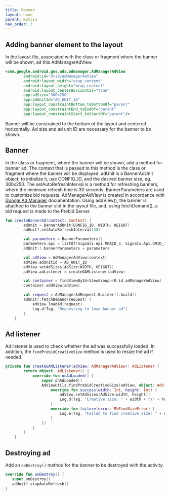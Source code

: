```yaml
---
title: Banner
layout: home
parent: Kotlin
nav_order: 3
---
```



## Adding banner element to the layout

In the layout file, associated with the class or fragment where the banner will be shown, ad this AdManagerAdView. 
```xml
<com.google.android.gms.ads.admanager.AdManagerAdView
        android:id="@+id/adManagerAdView"
        android:layout_width="wrap_content"
        android:layout_height="wrap_content"
        android:layout_centerHorizontal="true"
        app:adSize="300x250"
        app:adUnitId="AD_UNIT_ID"
        app:layout_constraintBottom_toBottomOf="parent"
        app:layout_constraintEnd_toEndOf="parent"
        app:layout_constraintStart_toStartOf="parent"/>
```
Banner will be constrained to the bottom of the layout and centered horizontally. Ad size and ad unit ID are necessary for the banner to be shown.

## Banner 
In the class or fragment, where the banner will be shown, add a method for banner ad. The context that is passed to this method is the class or fragment where the banner will be displayed. adUnit is a BannerAdUnit object; to initialize it, use CONFIG_ID, and the desired banner size, eg. 300x250. The setAutoRefreshInterval is a method for refreshing banners, where the minimum refresh time is 30 seconds. 
BannerParameters are used to customize bid requests. AdManagerAdView is created in accordance with [Google Ad Manager] documentation. Using addView(), the banner is attached to the banner slot in the layout file, and, using fetchDemand(), a bid request is made to the Prebid Server.
```kotlin
fun createBannerAd(context: Context) {
        adUnit = BannerAdUnit(CONFIG_ID, WIDTH, HEIGHT)
        adUnit?.setAutoRefreshInterval(30)

        val parameters = BannerParameters()
        parameters.api = listOf(Signals.Api.MRAID_3, Signals.Api.OMID_1)
        adUnit!!.bannerParameters = parameters

        val adView = AdManagerAdView(context)
        adView.adUnitId = AD_UNIT_ID
        adView.setAdSizes(AdSize(WIDTH, HEIGHT))
        adView.adListener = createGAMListener(adView)

        val container = findViewById<ViewGroup>(R.id.adManagerAdView)
        container.addView(adView)

        val request = AdManagerAdRequest.Builder().build()
        adUnit?.fetchDemand(request) {
            adView.loadAd(request)
            Log.d(Tag, "Requesting to load banner ad")
        }
    }
```

## Ad listener

Ad listener is used to check whether the ad was successfully loaded. In addition, the `findPrebidCreativeSize` method is used to resize the ad if needed.
```kotlin
private fun createGAMListener(adView: AdManagerAdView): AdListener {
        return object: AdListener() {
            override fun onAdLoaded() {
                super.onAdLoaded()
                AdViewUtils.findPrebidCreativeSize(adView, object: AdViewUtils.PbFindSizeListener {
                    override fun success(width: Int, height: Int) {
                        adView.setAdSizes(AdSize(width, height))
                        Log.d(Tag, "Creative size: " + width + "x" + height)
                    }
                    override fun failure(error: PbFindSizeError) {
                        Log.e(Tag, "Failed to find creative size: " + error.description)
                    }
                })
            }
        }
    }
```

## Destroying ad

Add an `onDestroy()` method for the banner to be destroyed with the activity.
```kotlin
override fun onDestroy() {
   super.onDestroy()
   adUnit?.stopAutoRefresh()
}
```

[Google Ad Manager]: https://developers.google.com/ad-manager/mobile-ads-sdk/android/banner#add_adview
